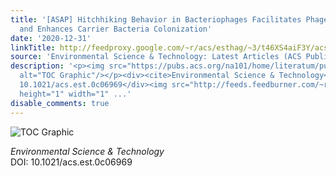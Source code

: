 ```yaml
---
title: '[ASAP] Hitchhiking Behavior in Bacteriophages Facilitates Phage Infection
  and Enhances Carrier Bacteria Colonization'
date: '2020-12-31'
linkTitle: http://feedproxy.google.com/~r/acs/esthag/~3/t46XS4aiF3Y/acs.est.0c06969
source: 'Environmental Science & Technology: Latest Articles (ACS Publications)'
description: '<p><img src="https://pubs.acs.org/na101/home/literatum/publisher/achs/journals/content/esthag/0/esthag.ahead-of-print/acs.est.0c06969/20201231/images/medium/es0c06969_0008.gif"
  alt="TOC Graphic"/></p><div><cite>Environmental Science & Technology</cite></div><div>DOI:
  10.1021/acs.est.0c06969</div><img src="http://feeds.feedburner.com/~r/acs/esthag/~4/t46XS4aiF3Y"
  height="1" width="1" ...'
disable_comments: true
---
```

<p><img src="https://pubs.acs.org/na101/home/literatum/publisher/achs/journals/content/esthag/0/esthag.ahead-of-print/acs.est.0c06969/20201231/images/medium/es0c06969_0008.gif" alt="TOC Graphic"/></p><div><cite>Environmental Science & Technology</cite></div><div>DOI: 10.1021/acs.est.0c06969</div><img src="http://feeds.feedburner.com/~r/acs/esthag/~4/t46XS4aiF3Y" height="1" width="1" ...